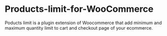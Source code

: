 # Products-limit-for-WooCommerce
Poducts limit is a plugin extension of Woocommerce that add minimum and maximum quantity limit to cart and checkout page of your ecommerce.
